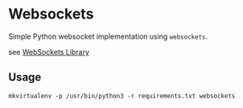 # Websockets

Simple Python websocket implementation using `websockets`.

see [WebSockets Library](http://websockets.readthedocs.io/en/stable/index.html)

## Usage

    mkvirtualenv -p /usr/bin/python3 -r requirements.txt websockets

